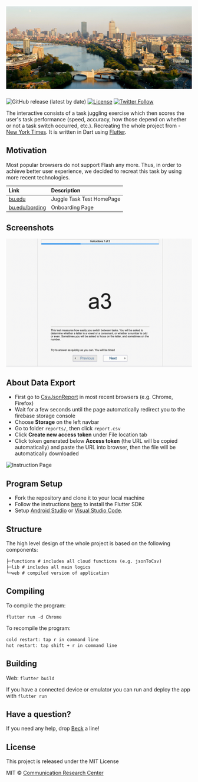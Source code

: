 # ![](/assets/bu-bg.jpg)

![GitHub release (latest by date)](https://img.shields.io/github/v/release/uohziyoam/Multitask-Research) [![License](https://img.shields.io/github/license/appditto/natrium_wallet_flutter)](https://github.com/uohziyoam/Multitask-Research/blob/master/LICENSE) [![Twitter Follow](https://img.shields.io/twitter/follow/bucomresearch?lang=en?style=social)](https://twitter.com/intent/follow?screen_name=bucomresearch)

The interactive consists of  a task juggling exercise which then scores the user's task performance (speed, accuracy, how those depend on whether or not a task switch occurred, etc.). Recreating the whole project from - [New York Times](https://archive.nytimes.com/www.nytimes.com/interactive/2010/06/07/technology/20100607-task-switching-demo.html). It is written in Dart using [Flutter](https://flutter.io).

## Motivation
Most popular browsers do not support Flash any more. Thus, in order to achieve better user experience, we decided to recreat this task by using more recent technologies.

| Link | Description |
| :----- | :------ |
[bu.edu](https://common-research.web.app) | Juggle Task Test HomePage
[bu.edu/bording](https://common-research.web.app) | Onboarding Page

## Screenshots
![Instruction Page](/assets/instruction.gif) 

## About Data Export

* First go to [CsvJsonReport](https://us-central1-common-research.cloudfunctions.net/csvJsonReport) in most recent browsers (e.g. Chrome, Firefox)
* Wait for a few seconds until the page automatically redirect you to the firebase storage console
* Choose **Storage** on the left navbar
* Go to folder `reports/`, then click `report.csv`
* Click __**Create new access token**__ under File location tab
* Click token generated below **Access token** (the URL will be copied automatically) and paste the URL into browser, then the file will be automatically downloaded

![Instruction Page](/assets/data-export1.gif) 


## Program Setup

* Fork the repository and clone it to your local machine
* Follow the instructions [here](https://flutter.io/docs/get-started/install) to install the Flutter SDK
* Setup [Android Studio](https://flutter.io/docs/development/tools/android-studio) or [Visual Studio Code](https://flutter.io/docs/development/tools/vs-code).

## Structure

The high level design of the whole project is based on the following components:

```
├─functions # includes all cloud functions (e.g. jsonToCsv)
├─lib # includes all main logics
└─web # compiled version of application
```

## Compiling

To compile the program:

```
flutter run -d Chrome
```

To recompile the program:

```
cold restart: tap r in command line
hot restart: tap shift + r in command line
```

## Building

Web: `flutter build`

If you have a connected device or emulator you can run and deploy the app with `flutter run`

## Have a question?

If you need any help, drop [Beck](https://maoyizhou.com) a line! 

## License

This project is released under the MIT License

MIT © [Communication Research Center](http://sites.bu.edu/crc/)
